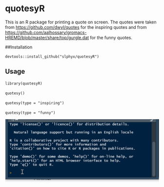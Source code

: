 # quotesyR

This is an R package for printing a quote on screen. The quotes were taken from https://github.com/dwyl/quotes for the inspiring quotes and from https://github.com/aalhossary/gromacs-HREMD/blob/master/share/top/gurgle.dat for the funny quotes.

##Installation

```
devtools::install_github("slphyx/quotesyR")
```

## Usage

```
library(quotesyR)

quotesy()

quotesy(type = "inspiring")

quotesy(type = "funny")
```
![quotesy](quotesy.gif?raw=true "quotesy")
